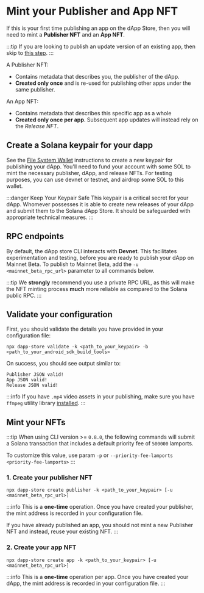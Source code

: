 # Mint your Publisher and App NFT

If this is your first time publishing an app on the dApp Store, then you will need to mint a **Publisher NFT** and an **App NFT**.

:::tip
If you are looking to publish an update version of an existing app, then skip to [this step](/dapp-publishing/publishing_releases).
:::

A Publisher NFT:

- Contains metadata that describes you, the publisher of the dApp.
- **Created only once** and is re-used for publishing other apps under the same publisher.

An App NFT:

- Contains metadata that describes this specific app as a whole
- **Created only once per app**. Subsequent app updates will instead rely on the _Release NFT_.

## Create a Solana keypair for your dapp

See the [File System Wallet](https://docs.anza.xyz/cli/wallets/file-system) instructions to create a new keypair for publishing your dApp. You'll need to fund your account with some SOL to mint the necessary publisher, dApp, and release NFTs. For testing purposes, you can use devnet or testnet, and airdrop some SOL to this wallet.

:::danger Keep Your Keypair Safe
This keypair is a critical secret for your dApp. Whomever possesses it is able to create new releases of your dApp and submit them to the Solana dApp Store. It should be safeguarded with appropriate technical measures.
:::

## RPC endpoints

By default, the dApp store CLI interacts with **Devnet**. This facilitates experimentation and testing, before you are ready to publish your dApp on Mainnet Beta. To publish to Mainnet Beta, add the `-u <mainnet_beta_rpc_url>` parameter to all commands below.

:::tip
We **strongly** recommend you use a private RPC URL, as this will make the NFT minting process **much** more reliable as compared to the Solana public RPC.
:::

## Validate your configuration

First, you should validate the details you have provided in your configuration file:

```shell
npx dapp-store validate -k <path_to_your_keypair> -b <path_to_your_android_sdk_build_tools>
```

On success, you should see output similar to:

```shell
Publisher JSON valid!
App JSON valid!
Release JSON valid!
```

:::info
If you have `.mp4` video assets in your publishing, make sure you have `ffmpeg` utility library [installed](/dapp-publishing/setup#ffmpeg).
:::

## Mint your NFTs

:::tip
When using CLI version >= `0.8.0`, the following commands will submit a Solana transaction that includes a default priority fee of `500000` lamports.

To customize this value, use param `-p` or `--priority-fee-lamports <priority-fee-lamports>`
:::

### 1. Create your publisher NFT

```shell
npx dapp-store create publisher -k <path_to_your_keypair> [-u <mainnet_beta_rpc_url>]
```

:::info
This is a **one-time** operation. Once you have created your publisher, the mint address is recorded in your configuration file.

If you have already published an app, you should not mint a new Publisher NFT and instead, reuse your existing NFT.
:::

### 2. Create your app NFT

```shell
npx dapp-store create app -k <path_to_your_keypair> [-u <mainnet_beta_rpc_url>]
```

:::info
This is a **one-time** operation per app. Once you have created your dApp, the mint address is recorded in your configuration file.
:::
